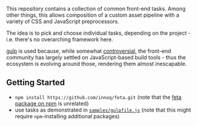 This repository contains a collection of common front-end tasks. Among other
things, this allows composition of a custom asset pipeline with a variety of CSS
and JavaScript preprocessors.

The idea is to pick and choose individual tasks, depending on the project - i.e.
there's no overarching framework here.

[gulp](http://gulpjs.com) is used because, while somewhat
[controversial](https://blog.jcoglan.com/2014/02/05/building-javascript-projects-with-make/),
the front-end community has largely settled on JavaScript-based build tools -
thus the ecosystem is evolving around those, rendering them almost inescapable.


Getting Started
---------------

* `npm install https://github.com/innoq/feta.git` (note that the
  [feta package on npm](https://www.npmjs.org/package/feta) is unrelated)
* use tasks as demonstrated in [`samples/gulpfile.js`](samples/gulpfile.js)
  (note that this might require `npm`-installing additional packages)
